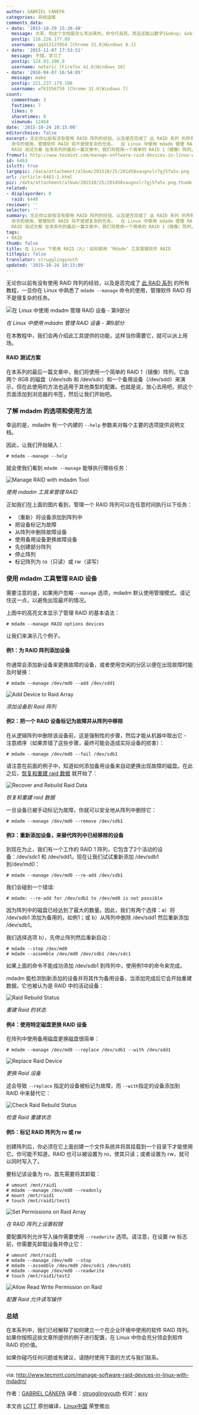 ```yaml
---
author: GABRIEL CÁNEPA
categories: 系统运维
comments_data:
- date: '2015-10-29 15:20:48'
  message: 大哥，你这个文档是怎么写出来的，命令行高亮，而且还能以数字1&nbsp; &nbsp;2&nbsp; &nbsp; 3排序，请指教，谢谢。
  postip: 116.226.177.89
  username: qq413123954 [Chrome 31.0|Windows 8.1]
- date: '2015-11-07 17:53:51'
  message: 不错，学习了
  postip: 124.93.196.9
  username: neteric [Firefox 41.0|Windows 10]
- date: '2016-04-07 16:54:05'
  message: make
  postip: 221.237.179.108
  username: w761556759 [Chrome 31.0|Windows 7]
count:
  commentnum: 3
  favtimes: 7
  likes: 0
  sharetimes: 0
  viewnum: 12464
date: '2015-10-24 10:15:00'
editorchoice: false
excerpt: 无论你以前有没有使用 RAID 阵列的经验，以及是否完成了 此 RAID 系列 的所有教程，一旦你在 Linux 中熟悉了 mdadm --manage
  命令的使用，管理软件 RAID 将不是很复杂的任务。  在 Linux 中使用 mdadm 管理 RAID 设备 - 第9部分 在本教程中，我们会再介绍此工具提供的功能，这样当你需要它，就可以派上用场。
  RAID 测试方案 在本系列的最后一篇文章中，我们将使用一个简单的 RAID 1（镜像）阵列，它由两个 8GB 的磁盘（/dev/sdb 和 /dev/sdc）和一个备用设备（/dev/sdd）来演示，但在此使用的方法也适用于其他类型的配置。也就是说，放心
fromurl: http://www.tecmint.com/manage-software-raid-devices-in-linux-with-mdadm/
id: 6463
islctt: true
largepic: /data/attachment/album/201510/25/201458vaugnvlr7gj5fa5v.png
url: /article-6463-1.html
pic: /data/attachment/album/201510/25/201458vaugnvlr7gj5fa5v.png.thumb.jpg
related:
- displayorder: 0
  raid: 6448
reviewer: ''
selector: ''
summary: 无论你以前有没有使用 RAID 阵列的经验，以及是否完成了 此 RAID 系列 的所有教程，一旦你在 Linux 中熟悉了 mdadm --manage
  命令的使用，管理软件 RAID 将不是很复杂的任务。  在 Linux 中使用 mdadm 管理 RAID 设备 - 第9部分 在本教程中，我们会再介绍此工具提供的功能，这样当你需要它，就可以派上用场。
  RAID 测试方案 在本系列的最后一篇文章中，我们将使用一个简单的 RAID 1（镜像）阵列，它由两个 8GB 的磁盘（/dev/sdb 和 /dev/sdc）和一个备用设备（/dev/sdd）来演示，但在此使用的方法也适用于其他类型的配置。也就是说，放心
tags:
- RAID
thumb: false
title: 在 Linux 下使用 RAID（九）：如何使用 ‘Mdadm’ 工具管理软件 RAID
titlepic: false
translator: strugglingyouth
updated: '2015-10-24 10:15:00'
---
```


无论你以前有没有使用 RAID 阵列的经验，以及是否完成了 [此 RAID 系列](/article-6085-1.html) 的所有教程，一旦你在 Linux 中熟悉了 `mdadm --manage` 命令的使用，管理软件 RAID 将不是很复杂的任务。


![在 Linux 中使用 mdadm 管理 RAID 设备 - 第9部分](/data/attachment/album/201510/25/201458vaugnvlr7gj5fa5v.png)


*在 Linux 中使用 mdadm 管理 RAID 设备 - 第9部分*


在本教程中，我们会再介绍此工具提供的功能，这样当你需要它，就可以派上用场。


#### RAID 测试方案


在本系列的最后一篇文章中，我们将使用一个简单的 RAID 1（镜像）阵列，它由两个 8GB 的磁盘（/dev/sdb 和 /dev/sdc）和一个备用设备（/dev/sdd）来演示，但在此使用的方法也适用于其他类型的配置。也就是说，放心去用吧，把这个页面添加到浏览器的书签，然后让我们开始吧。


### 了解 mdadm 的选项和使用方法


幸运的是，mdadm 有一个内建的 `--help` 参数来对每个主要的选项提供说明文档。


因此，让我们开始输入：



```
# mdadm --manage --help

```

就会使我们看到 `mdadm --manage` 能够执行哪些任务：


![Manage RAID with mdadm Tool](/data/attachment/album/201510/23/231705xffac8m8a1wdwa9z.png)


*使用 mdadm 工具来管理 RAID*


正如我们在上面的图片看到，管理一个 RAID 阵列可以在任意时间执行以下任务：


* （重新）将设备添加到阵列中
* 把设备标记为故障
* 从阵列中删除故障设备
* 使用备用设备更换故障设备
* 先创建部分阵列
* 停止阵列
* 标记阵列为 ro（只读）或 rw（读写）


### 使用 mdadm 工具管理 RAID 设备


需要注意的是，如果用户忽略 `--manage` 选项，mdadm 默认使用管理模式。请记住这一点，以避免出现最坏的情况。


上图中的高亮文本显示了管理 RAID 的基本语法：



```
# mdadm --manage RAID options devices

```

让我们来演示几个例子。


#### ​例1：为 RAID 阵列添加设备


你通常会添加新设备来更换故障的设备，或者使用空闲的分区以便在出现故障时能及时替换：



```
# mdadm --manage /dev/md0 --add /dev/sdd1

```

![Add Device to Raid Array](/data/attachment/album/201510/23/231707tq4hp5elzgz5msoh.png)


*添加设备到 Raid 阵列*


#### ​例2：把一个 RAID 设备标记为故障并从阵列中移除


在从逻辑阵列中删除该设备前，这是强制性的步骤，然后才能从机器中取出它 - 注意顺序（如果弄错了这些步骤，最终可能会造成实际设备的损害）：



```
# mdadm --manage /dev/md0 --fail /dev/sdb1

```

请注意在前面的例子中，知道如何添加备用设备来自动更换出现故障的磁盘。在此之后，[恢复和重建 raid 数据](/article-6448-1.html) 就开始了：


![Recover and Rebuild Raid Data](/data/attachment/album/201510/23/231708kzclq63u006rtg6q.png)


*恢复和重建 raid 数据*


一旦设备已被手动标记为故障，你就可以安全地从阵列中删除它：



```
# mdadm --manage /dev/md0 --remove /dev/sdb1

```

#### 例3：重新添加设备，来替代阵列中已经移除的设备


到现在为止，我们有一个工作的 RAID 1 阵列，它包含了2个活动的设备：/dev/sdc1 和 /dev/sdd1。现在让我们试试重新添加 /dev/sdb1 到/dev/md0：



```
# mdadm --manage /dev/md0 --re-add /dev/sdb1

```

我们会碰到一个错误:



```
# mdadm: --re-add for /dev/sdb1 to /dev/md0 is not possible

```

因为阵列中的磁盘已经达到了最大的数量。因此，我们有两个选择：a）将 /dev/sdb1 添加为备用的，如例1；或 b）从阵列中删除 /dev/sdd1 然后重新添加 /dev/sdb1。


我们选择选项 b），先停止阵列然后重新启动：



```
# mdadm --stop /dev/md0
# mdadm --assemble /dev/md0 /dev/sdb1 /dev/sdc1

```

如果上面的命令不能成功添加 /dev/sdb1 到阵列中，使用例1中的命令来完成。


mdadm 能检测到新添加的设备并将其作为备用设备，当添加完成后它会开始重建数据，它也被认为是 RAID 中的活动设备：


![Raid Rebuild Status](/data/attachment/album/201510/23/231708v2azltciiahr2ejj.png)


*重建 Raid 的状态*


#### 例4：使用特定磁盘更换 RAID 设备


在阵列中使用备用磁盘更换磁盘很简单：



```
# mdadm --manage /dev/md0 --replace /dev/sdb1 --with /dev/sdd1

```

![Replace Raid Device](/data/attachment/album/201510/23/231708bw2b6k9wvzr9bkrj.png)


*更换 Raid 设备*


这会导致 `--replace` 指定的设备被标记为故障，而 `--with`指定的设备添加到 RAID 中来替代它：


![Check Raid Rebuild Status](/data/attachment/album/201510/23/231709h3bh88f8c8dfhnnm.png)


*检查 Raid 重建状态*


#### ​例5：标记 RAID 阵列为 ro 或 rw


创建阵列后，你必须在它上面创建一个文件系统并将其挂载到一个目录下才能使用它。你可能不知道，RAID 也可以被设置为 ro，使其只读；或者设置为 rw，就可以同时写入了。


要标记该设备为 ro，首先需要将其卸载：



```
# umount /mnt/raid1
# mdadm --manage /dev/md0 --readonly
# mount /mnt/raid1
# touch /mnt/raid1/test1

```

![Set Permissions on Raid Array](/data/attachment/album/201510/23/231709p7r4r2ehkjhkuk2k.png)


*在 RAID 阵列上设置权限*


要配置阵列允许写入操作需要使用 `--readwrite` 选项。请注意，在设置 rw 标志前，你需要先卸载设备并停止它：



```
# umount /mnt/raid1
# mdadm --manage /dev/md0 --stop
# mdadm --assemble /dev/md0 /dev/sdc1 /dev/sdd1
# mdadm --manage /dev/md0 --readwrite
# touch /mnt/raid1/test2

```

![Allow Read Write Permission on Raid](/data/attachment/album/201510/23/231710m88xdcxcf6o8r6ck.png)


*配置 Raid 允许读写操作*


### 总结


在本系列中，我们已经解释了如何建立一个在企业环境中使用的软件 RAID 阵列。如果你按照这些文章所提供的例子进行配置，在 Linux 中你会充分领会到软件 RAID 的价值。


如果你碰巧任何问题或有建议，请随时使用下面的方式与我们联系。




---


via: <http://www.tecmint.com/manage-software-raid-devices-in-linux-with-mdadm/>


作者：[GABRIEL CÁNEPA](http://www.tecmint.com/author/gacanepa/) 译者：[strugglingyouth](https://github.com/strugglingyouth) 校对：[wxy](https://github.com/wxy)


本文由 [LCTT](https://github.com/LCTT/TranslateProject) 原创编译，[Linux中国](https://linux.cn/) 荣誉推出